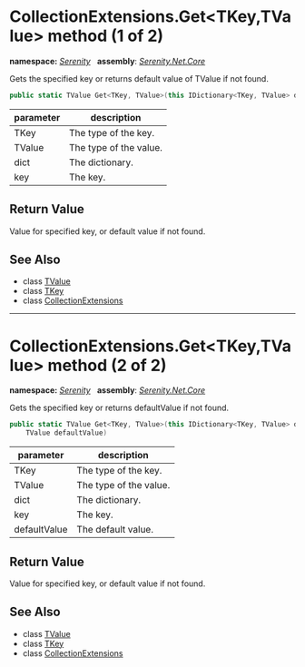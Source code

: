 # CollectionExtensions.Get&lt;TKey,TValue&gt; method (1 of 2)
**namespace:** *[Serenity](../../README.md#serenity-namespace)*   **assembly**: *[Serenity.Net.Core](../../README.md)*

Gets the specified key or returns default value of TValue if not found.

```csharp
public static TValue Get<TKey, TValue>(this IDictionary<TKey, TValue> dict, TKey key)
```

| parameter | description |
| --- | --- |
| TKey | The type of the key. |
| TValue | The type of the value. |
| dict | The dictionary. |
| key | The key. |

## Return Value

Value for specified key, or default value if not found.

## See Also

* class [TValue](../Serenity.Net.Core/../CollectionExtensions.TValue.md)
* class [TKey](../Serenity.Net.Core/../CollectionExtensions.TKey.md)
* class [CollectionExtensions](../CollectionExtensions.md)

---

# CollectionExtensions.Get&lt;TKey,TValue&gt; method (2 of 2)
**namespace:** *[Serenity](../../README.md#serenity-namespace)*   **assembly**: *[Serenity.Net.Core](../../README.md)*

Gets the specified key or returns defaultValue if not found.

```csharp
public static TValue Get<TKey, TValue>(this IDictionary<TKey, TValue> dict, TKey key, 
    TValue defaultValue)
```

| parameter | description |
| --- | --- |
| TKey | The type of the key. |
| TValue | The type of the value. |
| dict | The dictionary. |
| key | The key. |
| defaultValue | The default value. |

## Return Value

Value for specified key, or default value if not found.

## See Also

* class [TValue](../Serenity.Net.Core/../CollectionExtensions.TValue.md)
* class [TKey](../Serenity.Net.Core/../CollectionExtensions.TKey.md)
* class [CollectionExtensions](../CollectionExtensions.md)